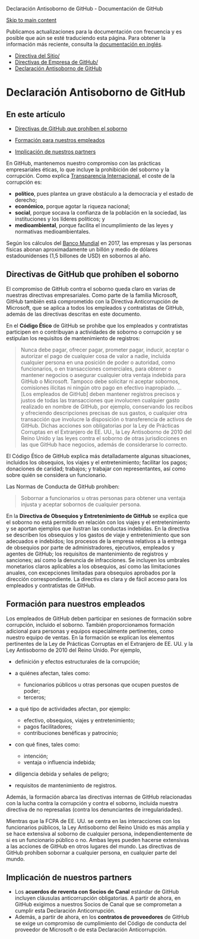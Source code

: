 Declaración Antisoborno de GitHub - Documentación de GitHub

[Skip to main content](#main-content)

Publicamos actualizaciones para la documentación con frecuencia y es posible que aún se esté traduciendo esta página. Para obtener la información más reciente, consulta la [documentación en inglés](/en).

* [Directiva del Sitio/](/es/site-policy)
* [Directivas de Empresa de GitHub/](/es/site-policy/github-company-policies)
* [Declaración Antisoborno de GitHub](/es/site-policy/github-company-policies/github-anti-bribery-statement)

Declaración Antisoborno de GitHub
==========

En este artículo
----------

* [Directivas de GitHub que prohíben el soborno](#github-policies-prohibiting-bribery)

* [Formación para nuestros empleados](#training-for-our-employees)

* [Implicación de nuestros partners](#engaging-our-partners)

En GitHub, mantenemos nuestro compromiso con las prácticas empresariales éticas, lo que incluye la prohibición del soborno y la corrupción. Como explica [Transparencia Internacional](https://www.transparency.org/what-is-corruption#costs-of-corruption), el coste de la corrupción es:

* **político**, pues plantea un grave obstáculo a la democracia y el estado de derecho;
* **económico**, porque agotar la riqueza nacional;
* **social**, porque socava la confianza de la población en la sociedad, las instituciones y los líderes políticos; y
* **medioambiental**, porque facilita el incumplimiento de las leyes y normativas medioambientales.

Según los cálculos del [Banco Mundial](https://www.worldbank.org/en/topic/governance/brief/anti-corruption) en 2017, las empresas y las personas físicas abonan aproximadamente un billón y medio de dólares estadounidenses (1,5 billones de USD) en sobornos al año.

[](#github-policies-prohibiting-bribery)Directivas de GitHub que prohíben el soborno
----------

El compromiso de GitHub contra el soborno queda claro en varias de nuestras directivas empresariales. Como parte de la familia Microsoft, GitHub también está comprometido con la Directiva Anticorrupción de Microsoft, que se aplica a todos los empleados y contratistas de GitHub, además de las directivas descritas en este documento.

En el **Código Ético** de GitHub se prohíbe que los empleados y contratistas participen en o contribuyan a actividades de soborno o corrupción y se estipulan los requisitos de mantenimiento de registros:

>
>
> Nunca debe pagar, ofrecer pagar, prometer pagar, inducir, aceptar o autorizar el pago de cualquier cosa de valor a nadie, incluida cualquier persona en una posición de poder o autoridad, como funcionarios, o en transacciones comerciales, para obtener o mantener negocios o asegurar cualquier otra ventaja indebida para GitHub o Microsoft. Tampoco debe solicitar ni aceptar sobornos, comisiones ilícitas ni ningún otro pago en efectivo inapropiado. ... [Los empleados de GitHub] deben mantener registros precisos y justos de todas las transacciones que involucren cualquier gasto realizado en nombre de GitHub, por ejemplo, conservando los recibos y ofreciendo descripciones precisas de sus gastos, o cualquier otra transacción que involucre la disposición o transferencia de activos de GitHub. Dichas acciones son obligatorias por la Ley de Prácticas Corruptas en el Extranjero de EE. UU., la Ley Antisoborno de 2010 del Reino Unido y las leyes contra el soborno de otras jurisdicciones en las que GitHub hace negocios, además de considerarse lo correcto.
>
>

El Código Ético de GitHub explica más detalladamente algunas situaciones, incluidos los obsequios, los viajes y el entretenimiento; facilitar los pagos; donaciones de caridad; trabajos; y trabajar con representantes, así como sobre quién se considera un funcionario.

Las Normas de Conducta de GitHub prohíben:

>
>
> Sobornar a funcionarios u otras personas para obtener una ventaja injusta y aceptar sobornos de cualquier persona.
>
>

En la **Directiva de Obsequios y Entretenimiento de GitHub** se explica que el soborno no está permitido en relación con los viajes y el entretenimiento y se aportan ejemplos que ilustran las conductas indebidas. En la directiva se describen los obsequios y los gastos de viaje y entretenimiento que son adecuados e indebidos; los procesos de la empresa relativos a la entrega de obsequios por parte de administradores, ejecutivos, empleados y agentes de GitHub; los requisitos de mantenimiento de registros y sanciones; así como la denuncia de infracciones. Se incluyen los umbrales monetarios claros aplicables a los obsequios, así como las limitaciones anuales, con excepciones limitadas para obsequios aprobados por la dirección correspondiente. La directiva es clara y de fácil acceso para los empleados y contratistas de GitHub.

[](#training-for-our-employees)Formación para nuestros empleados
----------

Los empleados de GitHub deben participar en sesiones de formación sobre corrupción, incluido el soborno. También proporcionamos formación adicional para personas y equipos especialmente pertinentes, como nuestro equipo de ventas. En la formación se explican los elementos pertinentes de la Ley de Prácticas Corruptas en el Extranjero de EE. UU. y la Ley Antisoborno de 2010 del Reino Unido. Por ejemplo,

* definición y efectos estructurales de la corrupción;
* a quiénes afectan, tales como:
  * funcionarios públicos u otras personas que ocupen puestos de poder;
  * terceros;

* a qué tipo de actividades afectan, por ejemplo:
  * efectivo, obsequios, viajes y entretenimiento;
  * pagos facilitadores;
  * contribuciones benéficas y patrocinio;

* con qué fines, tales como:
  * intención;
  * ventaja o influencia indebida;

* diligencia debida y señales de peligro;
* requisitos de mantenimiento de registros.

Además, la formación abarca las directivas internas de GitHub relacionadas con la lucha contra la corrupción y contra el soborno, incluida nuestra directiva de no represalias (contra los denunciantes de irregularidades).

Mientras que la FCPA de EE. UU. se centra en las interacciones con los funcionarios públicos, la Ley Antisoborno del Reino Unido es más amplia y se hace extensiva al soborno de cualquier persona, independientemente de si es un funcionario público o no. Ambas leyes pueden hacerse extensivas a las acciones de GitHub en otros lugares del mundo. Las directivas de GitHub prohíben sobornar a cualquier persona, en cualquier parte del mundo.

[](#engaging-our-partners)Implicación de nuestros partners
----------

* Los **acuerdos de reventa con Socios de Canal** estándar de GitHub incluyen cláusulas anticorrupción obligatorias. A partir de ahora, en GitHub exigimos a nuestros Socios de Canal que se comprometan a cumplir esta Declaración Anticorrupción.
* Además, a partir de ahora, en los **contratos de proveedores** de GitHub se exige un compromiso de cumplimiento del Código de conducta del proveedor de Microsoft o de esta Declaración Anticorrupción.
